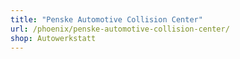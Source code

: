 ```yaml
---
title: "Penske Automotive Collision Center"
url: /phoenix/penske-automotive-collision-center/
shop: Autowerkstatt
---
```

